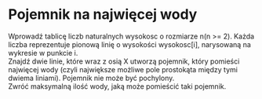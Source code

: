 # Pojemnik na najwięcej wody
Wprowadź tablicę liczb naturalnych wysokosc o rozmiarze n(n >= 2). Każda liczba reprezentuje pionową linię o wysokości wysokosc[i], narysowaną na wykresie w punkcie i.  
Znajdź dwie linie, które wraz z osią X utworzą pojemnik, który pomieści najwięcej wody (czyli największe możliwe pole prostokąta między tymi dwiema liniami). Pojemnik nie może być pochylony.  
Zwróć maksymalną ilość wody, jaką może pomieścić taki pojemnik.  